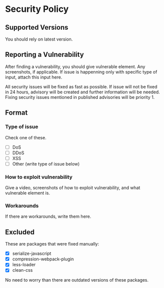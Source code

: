 # Security Policy

## Supported Versions

You should rely on latest version.

## Reporting a Vulnerability

After finding a vulnerability,
you should give vulnerable element.
Any screenshots, if applicable.
If issue is happenning only
with specific type of input,
attach this input here. 

All security issues will
be fixed as fast as possible.
If issue will not be fixed
in 24 hours, advisory will
be created and further information
will be needed. Fixing security
issues mentioned in published
advisories will be priority 1.

## Format

### Type of issue
Check one of these.
- [ ] DoS
- [ ] DDoS
- [ ] XSS
- [ ] Other (write type of issue below)

### How to exploit vulnerability
Give a video, screenshots
of how to exploit vulnerability,
and what vulnerable element is.

### Workarounds
If there are workarounds,
write them here.

## Excluded
These are packages that were
fixed manually: 
- [x] serialize-javascript
- [x] compression-webpack-plugin
- [x] less-loader
- [x] clean-css

No need to worry than 
there are outdated versions
of these packages.

